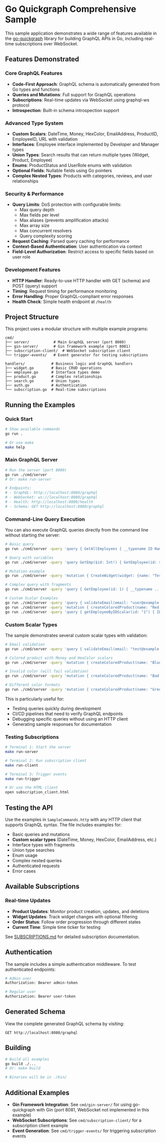 # Go Quickgraph Comprehensive Sample

This sample application demonstrates a wide range of features available in the [go-quickgraph](https://github.com/gburgyan/go-quickgraph) library for building GraphQL APIs in Go, including real-time subscriptions over WebSocket.

## Features Demonstrated

### Core GraphQL Features
- **Code-First Approach**: GraphQL schema is automatically generated from Go types and functions
- **Queries and Mutations**: Full support for GraphQL operations
- **Subscriptions**: Real-time updates via WebSocket using graphql-ws protocol
- **Introspection**: Built-in schema introspection support

### Advanced Type System
- **Custom Scalars**: DateTime, Money, HexColor, EmailAddress, ProductID, EmployeeID, URL with validation
- **Interfaces**: Employee interface implemented by Developer and Manager types
- **Union Types**: Search results that can return multiple types (Widget, Product, Employee)
- **Enums**: ProductStatus and UserRole enums with validation
- **Optional Fields**: Nullable fields using Go pointers
- **Complex Nested Types**: Products with categories, reviews, and user relationships

### Security & Performance
- **Query Limits**: DoS protection with configurable limits:
  - Max query depth
  - Max fields per level
  - Max aliases (prevents amplification attacks)
  - Max array size
  - Max concurrent resolvers
  - Query complexity scoring
- **Request Caching**: Parsed query caching for performance
- **Context-Based Authentication**: User authentication via context
- **Field-Level Authorization**: Restrict access to specific fields based on user role

### Development Features
- **HTTP Handler**: Ready-to-use HTTP handler with GET (schema) and POST (query) support
- **Timing**: Request timing for performance monitoring
- **Error Handling**: Proper GraphQL-compliant error responses
- **Health Check**: Simple health endpoint at `/health`

## Project Structure

This project uses a modular structure with multiple example programs:

```
cmd/
├── server/           # Main GraphQL server (port 8080)
├── gin-server/       # Gin framework example (port 8081)
├── subscription-client/  # WebSocket subscription client
└── trigger-events/   # Event generator for testing subscriptions

handlers/            # Business logic and GraphQL handlers
├── widget.go        # Basic CRUD operations
├── employee.go      # Interface types demo
├── product.go       # Complex relationships
├── search.go        # Union types
├── auth.go          # Authentication
└── subscription.go  # Real-time subscriptions
```

## Running the Examples

### Quick Start
```bash
# Show available commands
go run .

# Or use make
make help
```

### Main GraphQL Server
```bash
# Run the server (port 8080)
go run ./cmd/server
# Or: make run-server

# Endpoints:
# - GraphQL: http://localhost:8080/graphql
# - WebSocket: ws://localhost:8080/graphql
# - Health: http://localhost:8080/health
# - Schema: GET http://localhost:8080/graphql
```

### Command-Line Query Execution
You can also execute GraphQL queries directly from the command line without starting the server:

```bash
# Basic query
go run ./cmd/server -query 'query { GetAllEmployees { __typename ID Name } }'

# Query with variables
go run ./cmd/server -query 'query GetEmp($id: Int!) { GetEmployee(id: $id) { Name } }' -variables '{"id": 1}'

# Mutation example
go run ./cmd/server -query 'mutation { CreateWidget(widget: {name: "Test", price: 9.99, quantity: 10}) { id name } }'

# Complex query with fragments
go run ./cmd/server -query 'query { GetEmployee(id: 1) { __typename ... on Developer { Name ProgrammingLanguages } ... on Manager { Name Department } } }'

# Custom Scalar Examples
go run ./cmd/server -query 'query { validateEmail(email: "user@example.com") }'
go run ./cmd/server -query 'mutation { createColoredProduct(name: "Red Widget", price: 2500, color: "#FF0000") { id name price color } }'
go run ./cmd/server -query 'query { getEmployeeByIDScalar(id: "1") { ID Name Email } }'
```

### Custom Scalar Types
The sample demonstrates several custom scalar types with validation:

```bash
# Email validation
go run ./cmd/server -query 'query { validateEmail(email: "test@example.com") }'

# Colored product with Money and HexColor scalars
go run ./cmd/server -query 'mutation { createColoredProduct(name: "Blue Widget", price: 1500, color: "#0000FF") { id name price color } }'

# Invalid color (will fail validation)
go run ./cmd/server -query 'mutation { createColoredProduct(name: "Bad Widget", price: 1000, color: "invalid") { id } }'

# Different color formats
go run ./cmd/server -query 'mutation { createColoredProduct(name: "Green Widget", price: 2000, color: "#0F0") { id color } }'
```

This is particularly useful for:
- Testing queries quickly during development
- CI/CD pipelines that need to verify GraphQL endpoints
- Debugging specific queries without using an HTTP client
- Generating sample responses for documentation

### Testing Subscriptions
```bash
# Terminal 1: Start the server
make run-server

# Terminal 2: Run subscription client
make run-client

# Terminal 3: Trigger events
make run-trigger

# Or use the HTML client
open subscription_client.html
```

## Testing the API

Use the examples in `SampleCommands.http` with any HTTP client that supports GraphQL syntax. The file includes examples for:

- Basic queries and mutations
- **Custom scalar types** (DateTime, Money, HexColor, EmailAddress, etc.)
- Interface types with fragments
- Union type searches
- Enum usage
- Complex nested queries
- Authenticated requests
- Error cases

## Available Subscriptions

### Real-time Updates
- **Product Updates**: Monitor product creation, updates, and deletions
- **Widget Updates**: Track widget changes with optional filtering
- **Order Status**: Follow order progression through different states
- **Current Time**: Simple time ticker for testing

See [SUBSCRIPTIONS.md](SUBSCRIPTIONS.md) for detailed subscription documentation.

## Authentication

The sample includes a simple authentication middleware. To test authenticated endpoints:

```bash
# Admin user
Authorization: Bearer admin-token

# Regular user  
Authorization: Bearer user-token
```

## Generated Schema

View the complete generated GraphQL schema by visiting:
```
GET http://localhost:8080/graphql
```

## Building

```bash
# Build all examples
go build ./...
# Or: make build

# Binaries will be in ./bin/
```

## Additional Examples

- **Gin Framework Integration**: See `cmd/gin-server/` for using go-quickgraph with Gin (port 8081, WebSocket not implemented in this example)
- **WebSocket Subscriptions**: See `cmd/subscription-client/` for a subscription client example
- **Event Generation**: See `cmd/trigger-events/` for triggering subscription events
